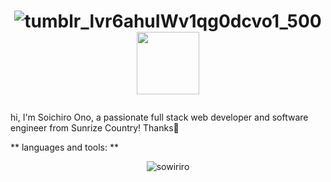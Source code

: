 # <p align="center" >![tumblr_lvr6ahuIWv1qg0dcvo1_500](https://github.com/Sowiriro/Sowiriro/assets/49465310/d02b3d9d-c94c-4445-8df6-d893264fe038)<img src="https://user-images.githubusercontent.com/49465310/124341427-3e168380-dbf7-11eb-960b-77cbd22b499c.gif" width="100"></p>

hi, I'm Soichiro Ono, a passionate full stack web developer and software engineer from Sunrize Country! Thanks🥺


** languages and tools: ** 

<p align="center"> <img src="https://github-readme-stats.vercel.app/api?username=sowiriro&show_icons=true&theme=gotham" alt="sowiriro" /


<!--
**Sowiriro/Sowiriro** is a ✨ _special_ ✨ repository because its `README.md` (this file) appears on your GitHub profile.

Here are some ideas to get you started:

- 🔭 I’m currently working on ...
- 🌱 I’m currently learning ...
- 👯 I’m looking to collaborate on ...
- 🤔 I’m looking for help with ...
- 💬 Ask me about ...
- 📫 How to reach me: ...
- 😄 Pronouns: ...
- ⚡ Fun fact: ...
-->
